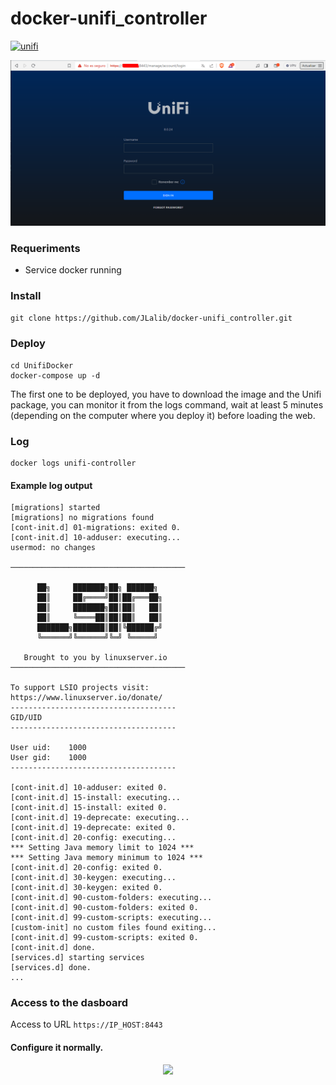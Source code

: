 # docker-unifi_controller

[![unifi](https://badgen.net/badge/UniFi/8.0.7-ls218?list=|&icon=https://docs.golift.io/svg/ubiquiti_color.svg&color=0099ee "UniFi Products Supported")](https://www.ui.com/download/unifi/)

<p align="center">
  <img src="https://github.com/JLalib/docker-unifi_controller/blob/main/unifi2.png"
       width="700"/>
</p>



### Requeriments
- Service docker running

### Install 
`git clone https://github.com/JLalib/docker-unifi_controller.git`

### Deploy
```
cd UnifiDocker
docker-compose up -d
```
The first one to be deployed, you have to download the image and the Unifi package, you can monitor it from the logs command, wait at least 5 minutes (depending on the computer where you deploy it) before loading the web.

### Log
```
docker logs unifi-controller
```

#### Example log output
```
[migrations] started
[migrations] no migrations found
[cont-init.d] 01-migrations: exited 0.
[cont-init.d] 10-adduser: executing... 
usermod: no changes

───────────────────────────────────────

      ██╗     ███████╗██╗ ██████╗
      ██║     ██╔════╝██║██╔═══██╗
      ██║     ███████╗██║██║   ██║
      ██║     ╚════██║██║██║   ██║
      ███████╗███████║██║╚██████╔╝
      ╚══════╝╚══════╝╚═╝ ╚═════╝

   Brought to you by linuxserver.io
───────────────────────────────────────

To support LSIO projects visit:
https://www.linuxserver.io/donate/
-------------------------------------
GID/UID
-------------------------------------

User uid:    1000
User gid:    1000
-------------------------------------

[cont-init.d] 10-adduser: exited 0.
[cont-init.d] 15-install: executing... 
[cont-init.d] 15-install: exited 0.
[cont-init.d] 19-deprecate: executing... 
[cont-init.d] 19-deprecate: exited 0.
[cont-init.d] 20-config: executing... 
*** Setting Java memory limit to 1024 ***
*** Setting Java memory minimum to 1024 ***
[cont-init.d] 20-config: exited 0.
[cont-init.d] 30-keygen: executing... 
[cont-init.d] 30-keygen: exited 0.
[cont-init.d] 90-custom-folders: executing... 
[cont-init.d] 90-custom-folders: exited 0.
[cont-init.d] 99-custom-scripts: executing... 
[custom-init] no custom files found exiting...
[cont-init.d] 99-custom-scripts: exited 0.
[cont-init.d] done.
[services.d] starting services
[services.d] done.
...
```

### Access to the dasboard
Access to URL `https://IP_HOST:8443`

#### Configure it normally. 
<p align="center">
  <img src="https://github.com/JLalib/docker-unifi_controller/blob/main/unifi2.png)https://github.com/JLalib/docker-unifi_controller/blob/main/unifi2.png" />
</p>
